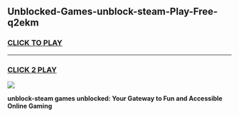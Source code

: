 
## Unblocked-Games-unblock-steam-Play-Free-q2ekm
<h3>
<a href="https://premium76.site?title=unblock-steam&ref=20M">CLICK TO PLAY</a></h3>
<hr>

<h3>
<a href="https://premium76.site?title=unblock-steam&ref=20M">CLICK 2 PLAY</a>
  
</h3>

<a href="https://premium76.site?title=unblock-steam&ref=19M"><img src="https://clearcache.store/games.png"></a>


**unblock-steam games unblocked: Your Gateway to Fun and Accessible Online Gaming**
